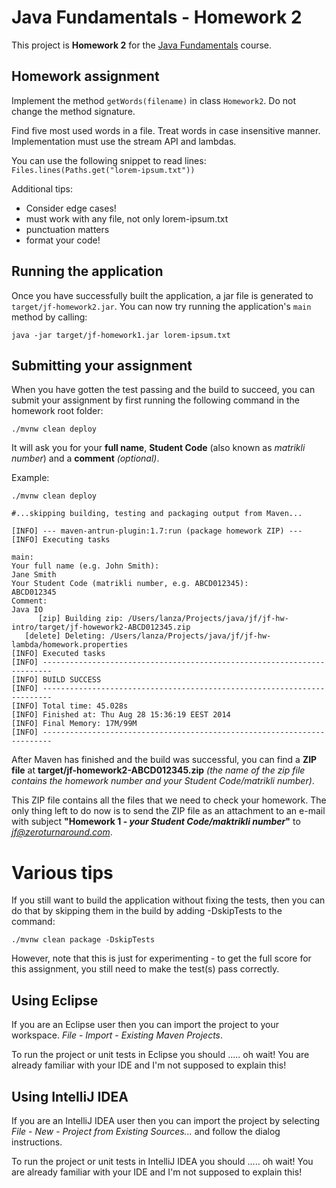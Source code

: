 Java Fundamentals - Homework 2
===========

This project is **Homework 2** for the [Java Fundamentals](https://courses.cs.ttu.ee/pages/ITI8905) course.

Homework assignment
-------------------
Implement the method ```getWords(filename)``` in class ```Homework2```. Do not change the method signature.

Find five most used words in a file. Treat words in case insensitive manner. Implementation must use the stream API and lambdas.

You can use the following snippet to read lines:
```Files.lines(Paths.get("lorem-ipsum.txt"))```

Additional tips:
* Consider edge cases! 
* must work with any file, not only lorem-ipsum.txt 
* punctuation matters
* format your code!

Running the application
-----------------------

Once you have successfully built the application, a jar file is generated to `target/jf-homework2.jar`. You can now try running the application's `main` method by calling:
```shell
java -jar target/jf-homework1.jar lorem-ipsum.txt
```

Submitting your assignment
--------------------------

When you have gotten the test passing and the build to succeed, you can submit your assignment by first running the following command in the homework root folder:

```shell
./mvnw clean deploy
```

It will ask you for your **full name**, **Student Code** (also known as *matrikli number*) and a **comment** *(optional)*.

Example:

```shell
./mvnw clean deploy

#...skipping building, testing and packaging output from Maven...

[INFO] --- maven-antrun-plugin:1.7:run (package homework ZIP) ---
[INFO] Executing tasks

main:
Your full name (e.g. John Smith):
Jane Smith
Your Student Code (matrikli number, e.g. ABCD012345):
ABCD012345
Comment:
Java IO
      [zip] Building zip: /Users/lanza/Projects/java/jf/jf-hw-intro/target/jf-howework2-ABCD012345.zip
   [delete] Deleting: /Users/lanza/Projects/java/jf/jf-hw-lambda/homework.properties
[INFO] Executed tasks
[INFO] ------------------------------------------------------------------------
[INFO] BUILD SUCCESS
[INFO] ------------------------------------------------------------------------
[INFO] Total time: 45.028s
[INFO] Finished at: Thu Aug 28 15:36:19 EEST 2014
[INFO] Final Memory: 17M/99M
[INFO] ------------------------------------------------------------------------
```

After Maven has finished and the build was successful, you can find a **ZIP file** at **target/jf-homework2-ABCD012345.zip** *(the name of the zip file contains the homework number and your Student Code/matrikli number)*.

This ZIP file contains all the files that we need to check your homework.
The only thing left to do now is to send the ZIP file as an attachment to an e-mail with subject **"Homework 1 - *your Student Code/maktrikli number*"** to *jf@zeroturnaround.com*.


Various tips
============

If you still want to build the application without fixing the tests, then you can do that by skipping them in the build by adding -DskipTests to the command:
```shell
./mvnw clean package -DskipTests
```
However, note that this is just for experimenting - to get the full score for this assignment, you still need to make the test(s) pass correctly.

Using Eclipse
-------------

If you are an Eclipse user then you can import the project to your workspace. *File* - *Import* - *Existing Maven Projects*.

To run the project or unit tests in Eclipse you should ..... oh wait! You are already familiar with your IDE and I'm not supposed to explain this!

Using IntelliJ IDEA
-------------------

If you are an IntelliJ IDEA user then you can import the project by selecting *File* - *New* - *Project from Existing Sources...*
and follow the dialog instructions.

To run the project or unit tests in IntelliJ IDEA you should ..... oh wait! You are already familiar with your IDE and I'm not supposed to explain this!
